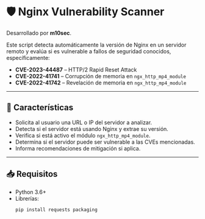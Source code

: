 # 🛡️ Nginx Vulnerability Scanner
Desarrollado por **m10sec**.

Este script detecta automáticamente la versión de Nginx en un servidor remoto y evalúa si es vulnerable a fallos de seguridad conocidos, específicamente:

- **CVE-2023-44487** – HTTP/2 Rapid Reset Attack
- **CVE-2022-41741** – Corrupción de memoria en `ngx_http_mp4_module`
- **CVE-2022-41742** – Revelación de memoria en `ngx_http_mp4_module`

---

## 🚀 Características

- Solicita al usuario una URL o IP del servidor a analizar.
- Detecta si el servidor está usando Nginx y extrae su versión.
- Verifica si está activo el módulo `ngx_http_mp4_module`.
- Determina si el servidor puede ser vulnerable a las CVEs mencionadas.
- Informa recomendaciones de mitigación si aplica.

---

## 📥 Requisitos

- Python 3.6+
- Librerías:
  ```bash
  pip install requests packaging
